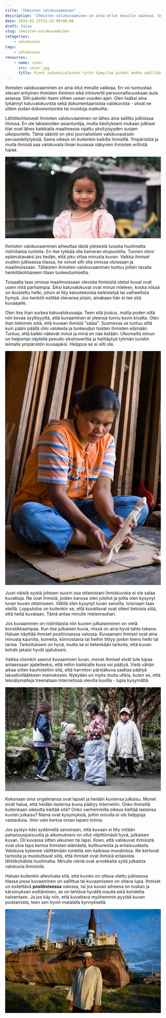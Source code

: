 ```yaml
---
title: "Ihmisten valokuvaaminen"
description: "Ihmisten valokuvaaminen on aina ollut minulle vaikeaa. En voi tunnustaa olevani erityinen ihmisten ihminen eikä introvertti persoonallisuuskaan auta asiassa."
date: 2024-01-15T22:25:00+08:00
draft: false
slug: ihmisten-valokuvaaminen
categories:
    - valokuvaus
tags:
    - valokuvaus
resources:
    - name: cover
      src: cover.jpg
      title: Pieni indonesialainen tyttö hymyilee pinkki mekko päällään
---
```


Ihmisten valokuvaaminen on aina ollut minulle vaikeaa. En voi tunnustaa olevani erityinen ihmisten ihminen eikä introvertti persoonallisuuskaan auta asiassa. Silti pakotin itseni siihen usean vuoden ajan. Olen lisäksi aina tykännyt katuvalokuvista sekä dokumentaarisista valokuvista - olivat ne sitten sodan dokumentointia tai muistoja matkoilta.

<!--more-->

Lähtökohtaisesti ihmisten valokuvaaminen on lähes aina sallittu julkisissa tiloissa. En ole lakiasioiden asiantuntija, mutta käsitykseni mukaan julkiset tilat ovat lähes kaikkialla maailmassa rajattu yksityisyyden suojen ulkopuolelle. Tämä sääntö on yksi journalistisen valokuvauksen perusedellytyksiä. Sama oikeus on kuitenkin kaikilla ihmisillä. Ympäristöä ja muita ihmisiä saa valokuvata ilman kuvassa näkyvien ihmisten erillistä lupaa.

![Pieni indonesialainen tyttö hymyilee pinkki mekko päällään](cover.jpg "Tyttö tervehti minua iloisesti kättä heiluttaen. Pysähdyin hänen viereen, osoitin kameraa ja sanoin kysyvästi 'Foto?'. Tyttö vastasi isolla nyökkäyksellä ja pisti parhaimman poseerauksen käyttöön.")

Ihmisten valokuvaaminen aiheuttaa tästä yleisestä luvasta huolimatta ristiriitaisia tunteita. En itse tykkää olla kameran etupuolella. Tunnen oloni epämukavaksi jos tiedän, että joku ottaa minusta kuvan. Vaikka ihmiset ovatkin julkisessa tilassa, he voivat silti olla omissa oloissaan ja maailmoissaan. Tällaisten ihmisten valokuvaaminen tuntuu jollain tavalla henkilökohtaiseen tilaan tunkeutumiselta.

Toisaalta taas omissa maailmoissaan olevista ihmisistä otetut kuvat ovat usein niitä parhaimpia. Siksi katuvalokuvat ovat minun mieleen, koska niissä on ikuistettu hetki, johon ei liity keinotekoista keikistelyä tai valheellista hymyä. Jos henkilö esittää olevansa jotain, ainakaan hän ei tee sitä kuvaajalle.

Olen itse ihan surkea katuvalokuvaaja. Teen sitä joskus, mutta poden siitä niin kovaa syyllisyyttä, että kuvaaminen ei yleensä tunnu kovin kivalta. Olen liian tietoinen siitä, että kuvaan ihmisiä "salaa". Suomessa se tuntuu siltä kuin pääni päällä olisi valokeila ja tunkeudun toisten ihmisten elämään. Tuntuu, että kaikki näkevät minut ja minä en näe ketään. Ulkomailla minun on helpompi näytellä pseudo-ekstroverttia ja heittäytyä tyhmän turistin leimalla ympäristön kuvaajaksi. Helppoa se ei silti ole.

![Indonesialainen nainen vuolee puusta tehtyä koristetta vajan lattialla](nainen.jpg "Ostin naiselta puisen koristeen, jonka hän oli käsin tehnyt. Kysyin maksettuani, että saanko ottaa hänestä kuvan. Hän suostui, mutta halusi, että hänet kuvataan työnsä äärellä.")

Juuri näistä syistä johtuen suurin osa ottamistani ihmiskuvista ei ole salaa kuvattuja. Ne ovat ihmisiä, joiden kanssa olen jutellut ja joilta olen kysynyt luvan kuvan ottamiseen. Välillä olen kysynyt luvan sanoilla, toisinaan taas eleillä. Lopputulos on kuitenkin se, että kuvattavat ovat olleet tietoisia siitä, että heitä kuvataan. Tämä antaa minulle mielenrauhan.

Jos kuvaaminen on ristiriitaista niin kuvien julkaiseminen on vielä konstikkaampaa. Kun itse julkaisen kuvia, niissä on aina hyvä tahto takana. Haluan näyttää ihmiset positiivisessa valossa. Kuvaamani ihmiset ovat aina minusta kauniita, komeita, kiinnostavia tai heihin liittyy jonkin hieno hetki tai tarina. Tarkoitukseni on hyvä, mutta se ei tietenkään tarkoita, että kuvan kohde jakaisi hyvät ajatukseni.

Vaikka olisinkin saanut kuvaamisen luvan, monet ihmiset eivät tule lupaa antaessaan ajatelleeksi, että mihin kaikkialle kuva voi päätyä. Vielä vähän aikaa sitten kauhisteltiin sitä, että harmiton pärstäkuva saattaa päätyä laksatiivilääkkeen mainokseen. Nykyään on myös muita uhkia, kuten se, että tekoälymalleja treenataan Internetissä olevilla kuvilla - lupia kysymättä.

![Neljä ecuadorilaista lasta leikkimässä tien varressa. Parin lapsen päällä on liian suuret vaatteet](lapset.jpg "Ecuadorissa köyhällä vuoristalueella neljä lasta leikki tien varressa. Lasten iloinen puuhastelu ja liian suuret vaatteet kiinnittivät huomioni. Tervehdin heitä espanjaksi ja hetken aikaa lapset illistelivät kameralle, mutta päädyin lopulta tykkäämään eniten hetkestä, kun he palasivat omiin leikkeihinsä.")

Kokonaan oma ongelmansa ovat lapset ja heidän kuviensa julkaisu. Monet eivät halua, että heidän lastensa kuvia päätyy Internetiin. Onko ihmisillä kuitenkaan oikeutta kieltää sitä? Onko vanhemmilla oikeus kieltää lastensa kuvien julkaisu? Nämä ovat kysymyksiä, joihin minulla ei ole helppoja vastauksia. Voin vain kertoa oman tapani toimia.

Jos pystyn käsi sydämellä sanomaan, että kuvaan ei liity mitään pahansuopaisuutta ja aikomukseni on ollut vilpittömästi hyvä, julkaisen kuvan. Oli kuvassa sitten aikuinen tai lapsi. Koen, että valokuvat ihmisistä ovat oiva tapa kertoa ihmisten elämästä, kulttuureista ja erilaisuudesta. Valokuva kykenee välittämään tunteita sen kaikissa muodoissa. Ne kertovat tarinoita ja muistuttavat siitä, että ihmiset ovat ihmisiä erilaisista lähtökohdista huolimatta. Minulle nämä ovat arvokkaita syitä julkaista valokuvia ihmisistä.

Haluan kuitenkin alleviivata sitä, että kuvien on oltava otettu julkisessa tilassa jossa kuvaaminen on sallittua tai kuvaamiseen on oltava lupa. Ihmiset on esitettävä **positiivisessa** valossa, tai jos kuvan aiheena on tuskan ja kärsimyksen esittäminen, se on tehtävä hyvällä maulla eikä kohdetta halventaen. Ja jos käy niin, että kuvattava myöhemmin pyytää kuvan poistamista, teen sen hyvin matalalla kynnyksellä.

![Indonesialainen vanhempi mies poseeraa suuren generaattorialuksen edessä. Hänen kotinsa on tsunamin siirtämän aluksen alla](mies.jpg "Vuoden 2004 tsunami viskasi generaattorialuksen Panda Acehissa asuvan miehen kodin päälle. Mies oli herännyt hetkeä aikaisemmin ryminään ja mennyt ulos katsomaan mistä on kysymys. Hän säilyi hengissä, mutta hänen vaimonsa ja lapsensa menehtyivät. Toiveikkuuta säteilevä mies jakoi tarinansa kotinsa raunioiden vierellä.")
